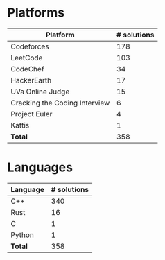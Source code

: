 # Platforms
Platform | # solutions
-------- | -----------
Codeforces | 178
LeetCode | 103
CodeChef | 34
HackerEarth | 17
UVa Online Judge | 15
Cracking the Coding Interview | 6
Project Euler | 4
Kattis | 1
**Total** | 358

# Languages
Language | # solutions
-------- | -----------
C++ | 340
Rust | 16
C | 1
Python | 1
**Total** | 358

